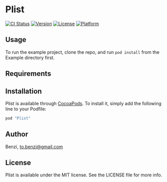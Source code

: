 # Plist

[![CI Status](http://img.shields.io/travis/Benzi/Plist.svg?style=flat)](https://travis-ci.org/Benzi/Plist)
[![Version](https://img.shields.io/cocoapods/v/Plist.svg?style=flat)](http://cocoapods.org/pods/Plist)
[![License](https://img.shields.io/cocoapods/l/Plist.svg?style=flat)](http://cocoapods.org/pods/Plist)
[![Platform](https://img.shields.io/cocoapods/p/Plist.svg?style=flat)](http://cocoapods.org/pods/Plist)

## Usage

To run the example project, clone the repo, and run `pod install` from the Example directory first.

## Requirements

## Installation

Plist is available through [CocoaPods](http://cocoapods.org). To install
it, simply add the following line to your Podfile:

```ruby
pod "Plist"
```

## Author

Benzi, to.benzi@gmail.com

## License

Plist is available under the MIT license. See the LICENSE file for more info.
